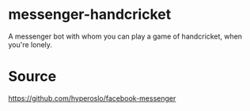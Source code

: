 # messenger-handcricket
A messenger bot with whom you can play a game of handcricket, when you're lonely.

# Source
https://github.com/hyperoslo/facebook-messenger
